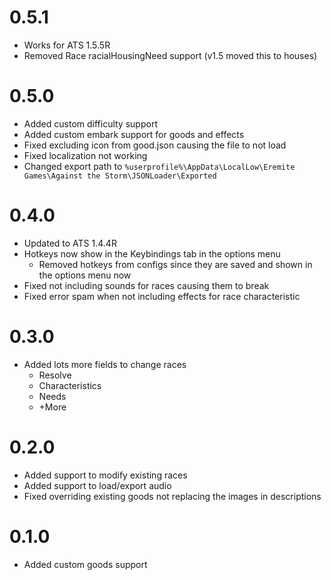 # 0.5.1
- Works for ATS 1.5.5R
- Removed Race racialHousingNeed support (v1.5 moved this to houses)

# 0.5.0
- Added custom difficulty support
- Added custom embark support for goods and effects
- Fixed excluding icon from good.json causing the file to not load
- Fixed localization not working
- Changed export path to `%userprofile%\AppData\LocalLow\Eremite Games\Against the Storm\JSONLoader\Exported`

# 0.4.0
- Updated to ATS 1.4.4R
- Hotkeys now show in the Keybindings tab in the options menu
  - Removed hotkeys from configs since they are saved and shown in the options menu now
- Fixed not including sounds for races causing them to break
- Fixed error spam when not including effects for race characteristic

# 0.3.0
- Added lots more fields to change races
  - Resolve
  - Characteristics
  - Needs
  - +More

# 0.2.0
- Added support to modify existing races
- Added support to load/export audio
- Fixed overriding existing goods not replacing the images in descriptions

# 0.1.0
- Added custom goods support